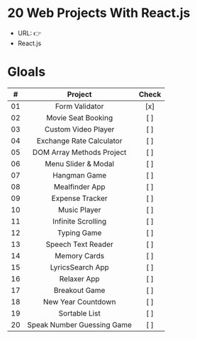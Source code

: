 # 20 Web Projects With React.js

- URL: 👉
- React.js

# Gloals

|   #   |          Project           | Check |
| :---: | :------------------------: | :---: |
|  01   |       Form Validator       |  [x]  |
|  02   |     Movie Seat Booking     |  [ ]  |
|  03   |    Custom Video Player     |  [ ]  |
|  04   |  Exchange Rate Calculator  |  [ ]  |
|  05   | DOM Array Methods Project  |  [ ]  |
|  06   |    Menu Slider & Modal     |  [ ]  |
|  07   |        Hangman Game        |  [ ]  |
|  08   |       Mealfinder App       |  [ ]  |
|  09   |      Expense Tracker       |  [ ]  |
|  10   |        Music Player        |  [ ]  |
|  11   |     Infinite Scrolling     |  [ ]  |
|  12   |        Typing Game         |  [ ]  |
|  13   |     Speech Text Reader     |  [ ]  |
|  14   |        Memory Cards        |  [ ]  |
|  15   |      LyricsSearch App      |  [ ]  |
|  16   |        Relaxer App         |  [ ]  |
|  17   |       Breakout Game        |  [ ]  |
|  18   |     New Year Countdown     |  [ ]  |
|  19   |       Sortable List        |  [ ]  |
|  20   | Speak Number Guessing Game |  [ ]  |